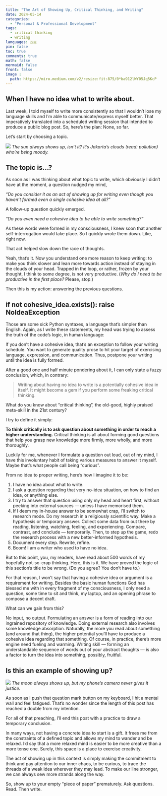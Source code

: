 ```yaml
---
title: "The Art of Showing Up, Critical Thinking, and Writing"
date: 2024-05-14
categories:
  - "Personal & Professional Development"
tags:
  - critical thinking
  - writing
languages: 🇬🇧
pin: false
toc: true
comments: true
math: false
mermaid: false
front: false
image :
  path: https://miro.medium.com/v2/resize:fit:875/0*ba912lWY05Jq5KcP
---
```


## When I have no idea what to write about.

Last week, I told myself to write more consistently so that I wouldn’t lose my language skills and I’m able to communicate/express myself better. That imperatively translated into a scheduled writing session that intended to produce a public blog post. So, here’s the plan: None, so far.

Let’s start by choosing a topic.

![](https://miro.medium.com/v2/resize:fit:875/0*ba912lWY05Jq5KcP)
_The sun always shows up, isn’t it? It’s Jakarta’s clouds (read: pollution) who’re being moody._

## The topic is…?

As soon as I was thinking about what topic to write, which obviously I didn’t have at the moment, a question nudged my mind,

*“Do you consider it as an act of showing up for writing even though you haven’t formed even a single cohesive idea at all?”*

A follow-up question quickly emerged.

*“Do you even need a cohesive idea to be able to write something?”*

As these words were formed in my consciousness, I knew soon that another self-interrogation would take place. So I quickly wrote them down. Like, right now.

That act helped slow down the race of thoughts.

Yeah, that’s it. Now you understand one more reason to keep writing: to make you think slower and lean more towards action instead of staying in the clouds of your head. Trapped in the loop, or rather, frozen by your thought, I think to some degree, is not very productive. (*Why do I need to be productive in the first place?* Please, stop.)

Then this is my action: answering the previous questions.

## if not cohesive\_idea.exists(): raise NoIdeaException

Those are some sick Python syntaxes, a language that’s simpler than English. Again, as I write these statements, my head was trying to assess the truth of the code’s logic, in human language:

If you don’t have a cohesive idea, that’s an exception to follow your writing schedule. You want to generate quality prose to hit your target of exercising language, expression, and communication. Thus, postpone your writing until the idea is fully formed.

After a good one and half minute pondering about it, I can only state a fuzzy conclusion, which, in contrary:

> Writing about having no idea to write is a potentially cohesive idea in itself. It might become a gem if you perform some freaking critical thinking.

What do you know about “critical thinking”, the old-good, highly praised meta-skill in the 21st century?

I try to define it simply:

**To think critically is to ask question about something in order to reach a higher understanding.** Critical thinking is all about forming good questions that help you grasp new knowledge more firmly, more wholly, and more thoroughly.

Luckily for me, whenever I formulate a question out loud, out of my mind, I have this involuntary habit of taking various measures to answer it myself. Maybe that’s what people call being “curious”.

From no idea to proper writing, here’s how I imagine it to be:

1. I have no idea about what to write.
2. I ask a question regarding that very no-idea situation, on how to find an idea, or anything else.
3. I try to answer that question using only my head and heart first, without peeking into external sources — unless I have memorised them.
4. If I deem my in-house answer to be somewhat crap, I’ll switch to research mode. Do my research in a religiously scientific way. Make a hypothesis or temporary answer. Collect some data from out there by reading, listening, watching, feeling, and experiencing. Compare, contrast, and conclude — temporarily. Then, to step up the game, redo the research process with a new better-informed hypothesis.
5. Document every step. Rewrite, refine.
6. Boom! I am a writer who used to have no idea.

But to this point, you, my readers, have read about 500 words of my hopefully not-so-crap thinking. Here, this is it. We have proved the logic of this section’s title to be wrong. (Do you agree? You don’t have to.)

For that reason, I won’t say that having a cohesive idea or argument is a requirement for writing. Besides the basic human functions God has blessed me with in every fragment of my consciousness, I only need a question, some time to sit and think, my laptop, and an opening phrase to compose a decent draft.

What can we gain from this?

No input, no output. Formulating an answer is a form of reading into our ingrained repository of knowledge. Doing external research also involves some knowledge absorption. Naturally, the more you read about something (and around that thing), the higher potential you’ll have to produce a cohesive idea regarding that something. Of course, in practice, there’s more engine need fueling and warming. Writing skill — forming an understandable sequence of words out of your abstract thoughts — is also a factor to turn the idea into something, possibly, fruitful.

## Is this an example of showing up?

![](https://miro.medium.com/v2/resize:fit:875/0*7V6zrnWYWLmMMuCk)
_The moon always shows up, but my phone’s camera never gives it justice._

As soon as I push that question mark button on my keyboard, I hit a mental wall and feel fatigued. That’s no wonder since the length of this post has reached a double from my intention.

For all of that preaching, I’ll end this post with a practice to draw a temporary conclusion.

In many ways, not having a concrete idea to start is a gift. It frees me from the constraints of a defined topic and allows my mind to wander and be relaxed. I’d say that a more relaxed mind is easier to be more creative than a more tense one. Surely, this space is a place to exercise creativity.

The act of showing up in this context is simply making the commitment to think and pay attention to our inner chaos, to be curious, to trace the threads of a weak idea wherever they may lead. To make our line stronger, we can always sew more strands along the way.

So, show up to your empty “piece of paper” prematurely. Ask questions. Read. Then write.